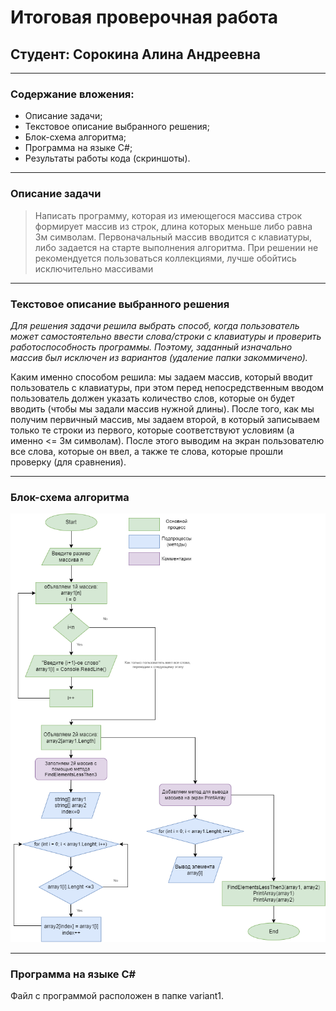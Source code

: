 # Итоговая проверочная работа
## **Студент**: Сорокина Алина Андреевна
_____

### **Содержание вложения**:
* Описание задачи;
* Текстовое описание выбранного решения;
* Блок-схема алгоритма;
* Программа на языке C#;
* Результаты работы кода (скриншоты).

____

### **Описание задачи**

>Написать программу, которая из имеющегося массива строк формирует массив из строк, длина которых меньше либо равна 3м символам. 
Первоначальный массив вводится с клавиатуры, либо задается на старте выполнения алгоритма. 
При решении не рекомендуется пользоваться коллекциями, лучше обойтись исключительно массивами

_____


### **Текстовое описание выбранного решения**

*Для решения задачи решила выбрать способ, когда пользователь может самостоятельно ввести слова/строки с клавиатуры и проверить работоспособность программы. Поэтому, заданный изначально массив был исключен из вариантов (удаление папки закоммичено).*

Каким именно способом решила: мы задаем массив, который вводит пользователь с клавиатуры, при этом перед непосредственным вводом пользователь должен указать количество слов, которые он будет вводить (чтобы мы задали массив нужной длины). После того, как мы получим первичный массив, мы задаем второй, в который записываем только те строки из первого, которые соответствуют условиям (а именно <= 3м символам). После этого выводим на экран пользователю все слова, которые он ввел, а также те слова, которые прошли проверку (для сравнения).
____

### Блок-схема алгоритма


![Блок-схема алгоритма](BS.png)
_____

### Программа на языке С#

Файл с программой расположен в папке variant1.
